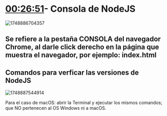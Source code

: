 # [00:26:51](https://www.youtube.com/watch?v=I17ln313Pjk&t=1611s)- Consola de NodeJS

![1748886704357](image/QuéesNodeJS/1748886704357.png)

## Se refiere a la pestaña CONSOLA del navegador Chrome, al darle click derecho en la página que muestra el navegador, por ejemplo: index.html

## Comandos para verficar las versiones de NodeJS

![1748887544914](image/QuéesNodeJS/1748887544914.png)

Para el caso de macOS: abrir la Terminal y ejecutar los mismos comandos; que NO pertenecen al OS Windows ni a macOS.
